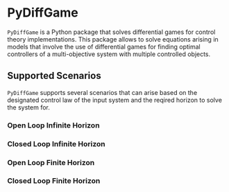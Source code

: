 # PyDiffGame

`PyDiffGame` is a Python package that solves differential games for control theory implementations.
This package allows to solve equations arising in models that involve the use of differential games
for finding optimal controllers of a multi-objective system with multiple controlled objects.

## Supported Scenarios
`PyDiffGame` supports several scenarios that can arise based on the designated control law 
of the input system  and the reqired horizon to solve the system for. 

### Open Loop Infinite Horizon

### Closed Loop Infinite Horizon

### Open Loop Finite Horizon

### Closed Loop Finite Horizon
